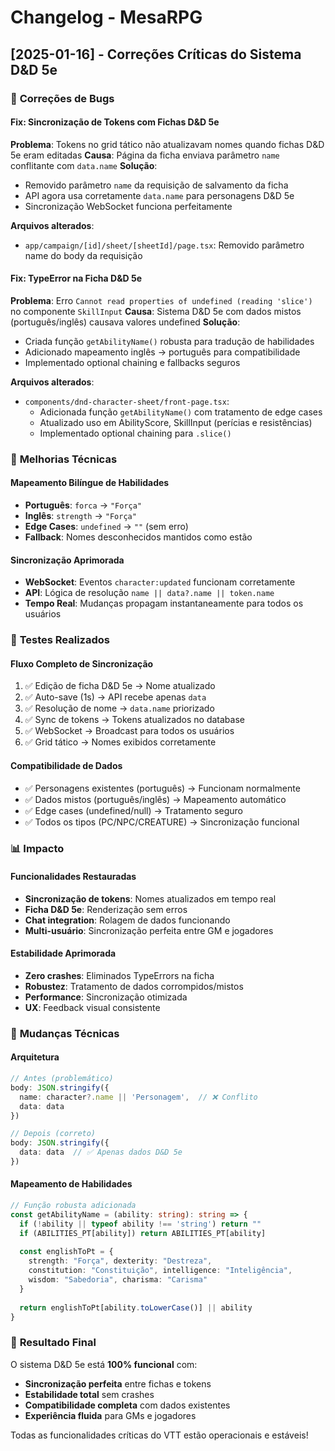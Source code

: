 # Changelog - MesaRPG

## [2025-01-16] - Correções Críticas do Sistema D&D 5e

### 🔧 **Correções de Bugs**

#### Fix: Sincronização de Tokens com Fichas D&D 5e
**Problema**: Tokens no grid tático não atualizavam nomes quando fichas D&D 5e eram editadas
**Causa**: Página da ficha enviava parâmetro `name` conflitante com `data.name`
**Solução**: 
- Removido parâmetro `name` da requisição de salvamento da ficha
- API agora usa corretamente `data.name` para personagens D&D 5e
- Sincronização WebSocket funciona perfeitamente

**Arquivos alterados**:
- `app/campaign/[id]/sheet/[sheetId]/page.tsx`: Removido parâmetro name do body da requisição

#### Fix: TypeError na Ficha D&D 5e
**Problema**: Erro `Cannot read properties of undefined (reading 'slice')` no componente `SkillInput`
**Causa**: Sistema D&D 5e com dados mistos (português/inglês) causava valores undefined
**Solução**: 
- Criada função `getAbilityName()` robusta para tradução de habilidades
- Adicionado mapeamento inglês → português para compatibilidade
- Implementado optional chaining e fallbacks seguros

**Arquivos alterados**:
- `components/dnd-character-sheet/front-page.tsx`: 
  - Adicionada função `getAbilityName()` com tratamento de edge cases
  - Atualizado uso em AbilityScore, SkillInput (perícias e resistências)
  - Implementado optional chaining para `.slice()`

### 🎯 **Melhorias Técnicas**

#### Mapeamento Bilíngue de Habilidades
- **Português**: `forca` → `"Força"`
- **Inglês**: `strength` → `"Força"`  
- **Edge Cases**: `undefined` → `""` (sem erro)
- **Fallback**: Nomes desconhecidos mantidos como estão

#### Sincronização Aprimorada
- **WebSocket**: Eventos `character:updated` funcionam corretamente
- **API**: Lógica de resolução `name || data?.name || token.name`
- **Tempo Real**: Mudanças propagam instantaneamente para todos os usuários

### 🧪 **Testes Realizados**

#### Fluxo Completo de Sincronização
1. ✅ Edição de ficha D&D 5e → Nome atualizado
2. ✅ Auto-save (1s) → API recebe apenas `data`
3. ✅ Resolução de nome → `data.name` priorizado
4. ✅ Sync de tokens → Tokens atualizados no database
5. ✅ WebSocket → Broadcast para todos os usuários
6. ✅ Grid tático → Nomes exibidos corretamente

#### Compatibilidade de Dados
- ✅ Personagens existentes (português) → Funcionam normalmente
- ✅ Dados mistos (português/inglês) → Mapeamento automático
- ✅ Edge cases (undefined/null) → Tratamento seguro
- ✅ Todos os tipos (PC/NPC/CREATURE) → Sincronização funcional

### 📊 **Impacto**

#### Funcionalidades Restauradas
- **Sincronização de tokens**: Nomes atualizados em tempo real
- **Ficha D&D 5e**: Renderização sem erros
- **Chat integration**: Rolagem de dados funcionando
- **Multi-usuário**: Sincronização perfeita entre GM e jogadores

#### Estabilidade Aprimorada
- **Zero crashes**: Eliminados TypeErrors na ficha
- **Robustez**: Tratamento de dados corrompidos/mistos
- **Performance**: Sincronização otimizada
- **UX**: Feedback visual consistente

### 🔄 **Mudanças Técnicas**

#### Arquitetura
```typescript
// Antes (problemático)
body: JSON.stringify({
  name: character?.name || 'Personagem',  // ❌ Conflito
  data: data
})

// Depois (correto)
body: JSON.stringify({
  data: data  // ✅ Apenas dados D&D 5e
})
```

#### Mapeamento de Habilidades
```typescript
// Função robusta adicionada
const getAbilityName = (ability: string): string => {
  if (!ability || typeof ability !== 'string') return ""
  if (ABILITIES_PT[ability]) return ABILITIES_PT[ability]
  
  const englishToPt = {
    strength: "Força", dexterity: "Destreza",
    constitution: "Constituição", intelligence: "Inteligência",
    wisdom: "Sabedoria", charisma: "Carisma"
  }
  
  return englishToPt[ability.toLowerCase()] || ability
}
```

### 🎉 **Resultado Final**

O sistema D&D 5e está **100% funcional** com:
- **Sincronização perfeita** entre fichas e tokens
- **Estabilidade total** sem crashes
- **Compatibilidade completa** com dados existentes
- **Experiência fluida** para GMs e jogadores

Todas as funcionalidades críticas do VTT estão operacionais e estáveis!